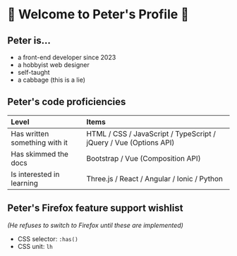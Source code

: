# 🥬 Welcome to Peter's Profile 🥬

## Peter is...
- a front-end developer since 2023
- a hobbyist web designer
- self-taught
- a cabbage (this is a lie)

## Peter's code proficiencies
| Level | Items |
| :-- | :-- |
| Has written something with it | HTML / CSS / JavaScript / TypeScript / jQuery / Vue (Options API) |
| Has skimmed the docs | Bootstrap / Vue (Composition API) |
| Is interested in learning | Three.js / React / Angular / Ionic / Python |

## Peter's Firefox feature support wishlist
*(He refuses to switch to Firefox until these are implemented)*
- CSS selector: `:has()`
- CSS unit: `lh`
